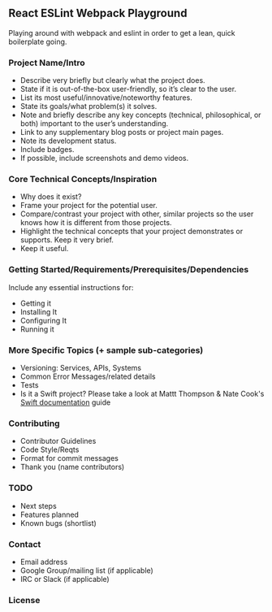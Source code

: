## React ESLint Webpack Playground

Playing around with webpack and eslint in order to get a lean, quick boilerplate going.

### Project Name/Intro

- Describe very briefly but clearly what the project does.
- State if it is out-of-the-box user-friendly, so it’s clear to the user.
- List its most useful/innovative/noteworthy features.
- State its goals/what problem(s) it solves.
- Note and briefly describe any key concepts (technical, philosophical, or both) important to the user’s understanding.
- Link to any supplementary blog posts or project main pages.
- Note its development status.
- Include badges.
- If possible, include screenshots and demo videos.

### Core Technical Concepts/Inspiration

- Why does it exist?
- Frame your project for the potential user. 
- Compare/contrast your project with other, similar projects so the user knows how it is different from those projects.
- Highlight the technical concepts that your project demonstrates or supports. Keep it very brief.
- Keep it useful.

### Getting Started/Requirements/Prerequisites/Dependencies
Include any essential instructions for:
- Getting it
- Installing It
- Configuring It
- Running it

### More Specific Topics (+ sample sub-categories)
- Versioning: Services, APIs, Systems
- Common Error Messages/related details
- Tests
- Is it a Swift project? Please take a look at Mattt Thompson & Nate Cook's [Swift documentation](http://nshipster.com/swift-documentation/) guide

### Contributing
- Contributor Guidelines
- Code Style/Reqts
- Format for commit messages
- Thank you (name contributors)

### TODO
- Next steps
- Features planned
- Known bugs (shortlist)

### Contact
- Email address
- Google Group/mailing list (if applicable)
- IRC or Slack (if applicable)

### License
